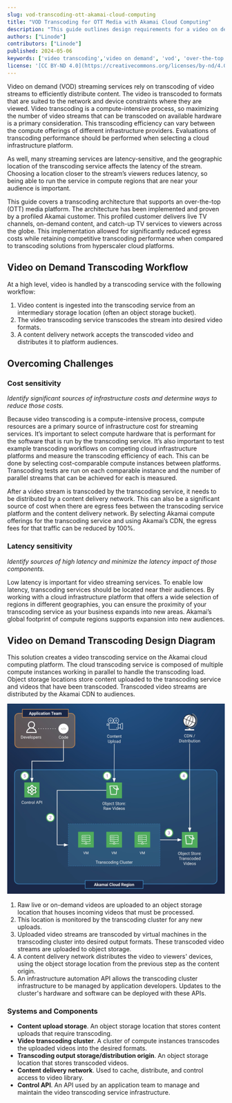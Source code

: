 ```yaml
---
slug: vod-transcoding-ott-akamai-cloud-computing
title: "VOD Transcoding for OTT Media with Akamai Cloud Computing"
description: "This guide outlines design requirements for a video on demand (VOD) transcoding workflow for an over-the-top (OTT) media service on Akamai Cloud Computing."
authors: ["Linode"]
contributors: ["Linode"]
published: 2024-05-06
keywords: ['video transcoding','video on demand', 'vod', 'over-the-top media service', 'ott']
license: '[CC BY-ND 4.0](https://creativecommons.org/licenses/by-nd/4.0)'
---
```


Video on demand (VOD) streaming services rely on transcoding of video streams to efficiently distribute content. The video is transcoded to formats that are suited to the network and device constraints where they are viewed. Video transcoding is a compute-intensive process, so maximizing the number of video streams that can be transcoded on available hardware is a primary consideration. This transcoding efficiency can vary between the compute offerings of different infrastructure providers. Evaluations of transcoding performance should be performed when selecting a cloud infrastructure platform.

As well, many streaming services are latency-sensitive, and the geographic location of the transcoding service affects the latency of the stream. Choosing a location closer to the stream’s viewers reduces latency, so being able to run the service in compute regions that are near your audience is important.

This guide covers a transcoding architecture that supports an over-the-top (OTT) media platform. The architecture has been implemented and proven by a profiled Akamai customer. This profiled customer delivers live TV channels, on-demand content, and catch-up TV services to viewers across the globe. This implementation allowed for significantly reduced egress costs while retaining competitive transcoding performance when compared to transcoding solutions from hyperscaler cloud platforms.

## Video on Demand Transcoding Workflow

At a high level, video is handled by a transcoding service with the following workflow:

1. Video content is ingested into the transcoding service from an intermediary storage location (often an object storage bucket).
1. The video transcoding service transcodes the stream into desired video formats.
1. A content delivery network accepts the transcoded video and distributes it to platform audiences.

## Overcoming Challenges

### Cost sensitivity

*Identify significant sources of infrastructure costs and determine ways to reduce those costs.*

Because video transcoding is a compute-intensive process, compute resources are a primary source of infrastructure cost for streaming services. It’s important to select compute hardware that is performant for the software that is run by the transcoding service. It’s also important to test example transcoding workflows on competing cloud infrastructure platforms and measure the transcoding efficiency of each. This can be done by selecting cost-comparable compute instances between platforms. Transcoding tests are run on each comparable instance and the number of parallel streams that can be achieved for each is measured.

After a video stream is transcoded by the transcoding service, it needs to be distributed by a content delivery network. This can also be a significant source of cost when there are egress fees between the transcoding service platform and the content delivery network. By selecting Akamai compute offerings for the transcoding service and using Akamai’s CDN, the egress fees for that traffic can be reduced by 100%.

### Latency sensitivity

*Identify sources of high latency and minimize the latency impact of those components.*

Low latency is important for video streaming services. To enable low latency, transcoding services should be located near their audiences. By working with a cloud infrastructure platform that offers a wide selection of regions in different geographies, you can ensure the proximity of your transcoding service as your business expands into new areas. Akamai’s global footprint of compute regions supports expansion into new audiences.

## Video on Demand Transcoding Design Diagram

This solution creates a video transcoding service on the Akamai cloud computing platform. The cloud transcoding service is composed of multiple compute instances working in parallel to handle the transcoding load. Object storage locations store content uploaded to the transcoding service and videos that have been transcoded. Transcoded video streams are distributed by the Akamai CDN to audiences.

![Video on demand transcoding design digram](vod-design-diagram.jpg "A design diagram for a video on demand transcoding service that ingests video from object storage and outputs transcoded video to a CDN")

1. Raw live or on-demand videos are uploaded to an object storage location that houses incoming videos that must be processed.
1. This location is monitored by the transcoding cluster for any new uploads.
1. Uploaded video streams are transcoded by virtual machines in the transcoding cluster into desired output formats. These transcoded video streams are uploaded to object storage.
1. A content delivery network distributes the video to viewers' devices, using the object storage location from the previous step as the content origin.
1. An infrastructure automation API allows the transcoding cluster infrastructure to be managed by application developers. Updates to the cluster's hardware and software can be deployed with these APIs.

### Systems and Components

- **Content upload storage**. An object storage location that stores content uploads that require transcoding.
- **Video transcoding cluster**. A cluster of compute instances transcodes the uploaded videos into the desired formats.
- **Transcoding output storage/distribution origin**. An object storage location that stores transcoded videos.
- **Content delivery network**. Used to cache, distribute, and control access to video library.
- **Control API**. An API used by an application team to manage and maintain the video transcoding service infrastructure.